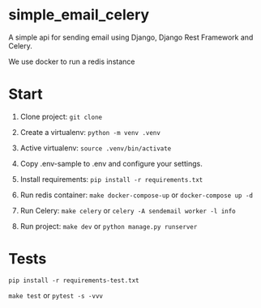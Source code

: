 # simple_email_celery
A simple api for sending email using Django, Django Rest Framework and Celery.

We use docker to run a redis instance

# Start
1. Clone project:
`git clone `

2. Create a virtualenv:
`python -m venv .venv`

3. Active virtualenv:
`source .venv/bin/activate`

4. Copy .env-sample to .env and configure your settings.

5. Install requirements:
`pip install -r requirements.txt`

6. Run redis container:
`make docker-compose-up` or `docker-compose up -d` 

7. Run Celery:
`make celery` or
`celery -A sendemail worker -l info`

8. Run project:
`make dev` or `python manage.py runserver`

# Tests
`pip install -r requirements-test.txt`

`make test` or `pytest -s -vvv`
